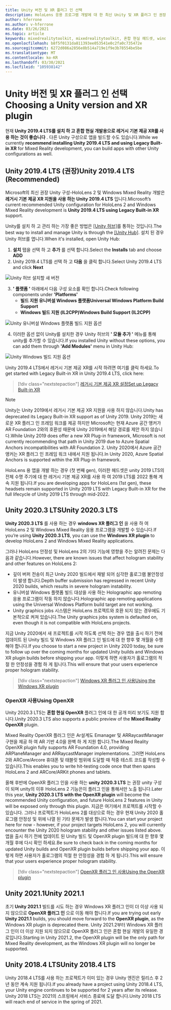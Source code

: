 ```yaml
---
title: Unity 버전 및 XR 플러그 인 선택
description: HoloLens 응용 프로그램 개발에 대 한 최신 Unity 및 XR 플러그 인 권장 사항을 최신으로 유지 합니다.
author: hferrone
ms.author: v-hferrone
ms.date: 03/26/2021
ms.topic: article
keywords: mixedrealitytoolkit, mixedrealitytoolkit, 혼합 현실 헤드셋, windows mixed reality 헤드셋, 가상 현실 헤드셋, unity
ms.openlocfilehash: b8f5f0131da811393ee053541e0c2fa0c735472e
ms.sourcegitcommit: 6272d086a2856e8b514a719e1f9e3b78554be5be
ms.translationtype: MT
ms.contentlocale: ko-KR
ms.lasthandoff: 03/30/2021
ms.locfileid: "105938142"
---
```

# <a name="choosing-a-unity-version-and-xr-plugin"></a><span data-ttu-id="8ff24-104">Unity 버전 및 XR 플러그 인 선택</span><span class="sxs-lookup"><span data-stu-id="8ff24-104">Choosing a Unity version and XR plugin</span></span>

<span data-ttu-id="8ff24-105">현재 **Unity 2019.4 LTS를 설치 하 고 혼합 현실 개발용으로 레거시 기본 제공 XR를 사용 하는 것이 좋습니다** . 다른 Unity 구성으로 앱을 빌드할 수도 있습니다.</span><span class="sxs-lookup"><span data-stu-id="8ff24-105">While we currently **recommend installing Unity 2019.4 LTS and using Legacy Built-in XR** for Mixed Reality development, you can build apps with other Unity configurations as well.</span></span>

## <a name="unity-20194-lts-recommended"></a><span data-ttu-id="8ff24-106">Unity 2019.4 LTS (권장)</span><span class="sxs-lookup"><span data-stu-id="8ff24-106">Unity 2019.4 LTS (Recommended)</span></span>

<span data-ttu-id="8ff24-107">Microsoft의 최신 권장 Unity 구성-HoloLens 2 및 Windows Mixed Reality 개발은 **레거시 기본 제공 XR 지원을 사용 하는 Unity 2019.4 LTS** 입니다.</span><span class="sxs-lookup"><span data-stu-id="8ff24-107">Microsoft’s current recommended Unity configuration for HoloLens 2 and Windows Mixed Reality development is **Unity 2019.4 LTS using Legacy Built-in XR** support.</span></span>

<span data-ttu-id="8ff24-108">Unity를 설치 하 고 관리 하는 가장 좋은 방법은 <a href="https://unity3d.com/get-unity/download" target="_blank">[Unity 허브]</a>를 통하는 것입니다.</span><span class="sxs-lookup"><span data-stu-id="8ff24-108">The best way to install and manage Unity is through the <a href="https://unity3d.com/get-unity/download" target="_blank">[Unity Hub]</a>.</span></span> <span data-ttu-id="8ff24-109">설치 된 경우 Unity 허브를 엽니다.</span><span class="sxs-lookup"><span data-stu-id="8ff24-109">When it's installed, open Unity Hub:</span></span>

1. <span data-ttu-id="8ff24-110">**설치** 탭을 선택 하 고 **추가** 를 선택 합니다.</span><span class="sxs-lookup"><span data-stu-id="8ff24-110">Select the **Installs** tab and choose **ADD**</span></span>
2. <span data-ttu-id="8ff24-111">Unity 2019.4 LTS를 선택 하 고 **다음** 을 클릭 합니다.</span><span class="sxs-lookup"><span data-stu-id="8ff24-111">Select Unity 2019.4 LTS and click **Next**</span></span>

![Unity 허브 설치할 새 버전](images/unity-hub-img-01.png)

3. <span data-ttu-id="8ff24-113">**' 플랫폼 '** 아래에서 다음 구성 요소를 확인 합니다.</span><span class="sxs-lookup"><span data-stu-id="8ff24-113">Check following components under **'Platforms'**</span></span>
    * <span data-ttu-id="8ff24-114">**빌드 지원 유니버설 Windows 플랫폼**</span><span class="sxs-lookup"><span data-stu-id="8ff24-114">**Universal Windows Platform Build Support**</span></span> 
    * <span data-ttu-id="8ff24-115">**Windows 빌드 지원 (IL2CPP)**</span><span class="sxs-lookup"><span data-stu-id="8ff24-115">**Windows Build Support (IL2CPP)**</span></span>

![Unity 유니버설 Windows 플랫폼 빌드 지원 옵션](../images/Unity_Install_Option_UWP.png)

4. <span data-ttu-id="8ff24-117">이러한 옵션 없이 Unity를 설치한 경우 Unity 허브의 **' 모듈 추가 '** 메뉴를 통해 unity를 추가할 수 있습니다.</span><span class="sxs-lookup"><span data-stu-id="8ff24-117">If you installed Unity without these options, you can add them through **'Add Modules'** menu in Unity Hub:</span></span>

![Unity Windows 빌드 지원 옵션](../images/Unity_Install_Option_UWP2.png)

<span data-ttu-id="8ff24-119">Unity 2019.4 LTS에서 레거시 기본 제공 XR를 시작 하려면 여기를 클릭 하세요.</span><span class="sxs-lookup"><span data-stu-id="8ff24-119">To get started with Legacy Built-in XR in Unity 2019.4 LTS, click here:</span></span>

> [!div class="nextstepaction"]
> [<span data-ttu-id="8ff24-120">레거시 기본 제공 XR 설정</span><span class="sxs-lookup"><span data-stu-id="8ff24-120">Set up Legacy Built-in XR</span></span>](legacy-xr-support.md)

> [!NOTE]
> <span data-ttu-id="8ff24-121">Unity는 Unity 2019에서 레거시 기본 제공 XR 지원을 사용 하지 않습니다.</span><span class="sxs-lookup"><span data-stu-id="8ff24-121">Unity has deprecated its Legacy Built-in XR support as of Unity 2019.</span></span>  <span data-ttu-id="8ff24-122">Unity 2019는 새로운 XR 플러그 인 프레임 워크를 제공 하지만 Microsoft는 현재 Azure 공간 앵커가 AR Foundation 2와의 호환성 때문에 Unity 2019에서 해당 경로를 제안 하지 않습니다.</span><span class="sxs-lookup"><span data-stu-id="8ff24-122">While Unity 2019 does offer a new XR Plug-in framework, Microsoft is not currently recommending that path in Unity 2019 due to Azure Spatial Anchors incompatibilities with AR Foundation 2.</span></span>  <span data-ttu-id="8ff24-123">Unity 2020에서 Azure 공간 앵커는 XR 플러그 인 프레임 워크 내에서 지원 됩니다.</span><span class="sxs-lookup"><span data-stu-id="8ff24-123">In Unity 2020, Azure Spatial Anchors is supported within the XR Plug-in framework.</span></span>

<span data-ttu-id="8ff24-124">HoloLens 용 앱을 개발 하는 경우 (첫 번째 gen), 이러한 헤드셋은 unity 2019 LTS의 전체 수명 주기에 대 한 레거시 기본 제공 XR를 사용 하 여 2019 LTS를 2022 통해 계속 지원 됩니다.</span><span class="sxs-lookup"><span data-stu-id="8ff24-124">If you are developing apps for HoloLens (1st gen), these headsets remain supported in Unity 2019 LTS with Legacy Built-in XR for the full lifecycle of Unity 2019 LTS through mid-2022.</span></span>

## <a name="unity-20203-lts"></a><span data-ttu-id="8ff24-125">Unity 2020.3 LTS</span><span class="sxs-lookup"><span data-stu-id="8ff24-125">Unity 2020.3 LTS</span></span> 

<span data-ttu-id="8ff24-126">**Unity 2020.3 LTS** 를 사용 하는 경우 **windows XR 플러그 인** 을 사용 하 여 HoloLens 2 및 Windows Mixed Reality 응용 프로그램을 개발할 수 있습니다.</span><span class="sxs-lookup"><span data-stu-id="8ff24-126">If you’re using **Unity 2020.3 LTS**, you can use the **Windows XR plugin** to develop HoloLens 2 and Windows Mixed Reality applications.</span></span>

<span data-ttu-id="8ff24-127">그러나 HoloLens 안정성 및 HoloLens 2의 기타 기능에 영향을 주는 알려진 문제는 다음과 같습니다.</span><span class="sxs-lookup"><span data-stu-id="8ff24-127">However, there are known issues that affect hologram stability and other features on HoloLens 2:</span></span> 

* <span data-ttu-id="8ff24-128">깊이 버퍼 전송이 최근 Unity 2020 빌드에서 재발 되어 심각한 홀로그램 불안정성이 발생 합니다.</span><span class="sxs-lookup"><span data-stu-id="8ff24-128">Depth buffer submission has regressed in recent Unity 2020 builds, which results in severe hologram instability.</span></span>
* <span data-ttu-id="8ff24-129">유니버설 Windows 플랫폼 빌드 대상을 사용 하는 Holographic app remoting 응용 프로그램이 작동 하지 않습니다.</span><span class="sxs-lookup"><span data-stu-id="8ff24-129">Holographic app remoting applications using the Universal Windows Platform build target are not working.</span></span>
* <span data-ttu-id="8ff24-130">Unity graphics jobs 시스템은 HoloLens 프로젝트와 호환 되지 않는 경우에도 기본적으로 켜져 있습니다.</span><span class="sxs-lookup"><span data-stu-id="8ff24-130">The Unity graphics jobs system is defaulted on, even though it is not compatible with HoloLens projects.</span></span>

<span data-ttu-id="8ff24-131">지금 Unity 2020에서 새 프로젝트를 시작 하도록 선택 하는 경우 앱을 출시 하기 전에 업데이트 된 Unity 빌드 및 Windows XR 플러그 인 빌드에 대 한 향후 몇 개월을 수행 해야 합니다.</span><span class="sxs-lookup"><span data-stu-id="8ff24-131">If you choose to start a new project in Unity 2020 today, be sure to follow up over the coming months for updated Unity builds and Windows XR plugin builds before shipping your app.</span></span>  <span data-ttu-id="8ff24-132">이렇게 하면 사용자가 홀로그램의 적절 한 안정성을 경험 하 게 됩니다.</span><span class="sxs-lookup"><span data-stu-id="8ff24-132">This will ensure that your users experience proper hologram stability.</span></span>

> [!div class="nextstepaction"]
> [<span data-ttu-id="8ff24-133">Windows XR 플러그 인 사용</span><span class="sxs-lookup"><span data-stu-id="8ff24-133">Using the Windows XR plugin</span></span>](windows-xr-plugin.md)

### <a name="using-openxr"></a><span data-ttu-id="8ff24-134">OpenXR 사용</span><span class="sxs-lookup"><span data-stu-id="8ff24-134">Using OpenXR</span></span>

<span data-ttu-id="8ff24-135">Unity 2020.3 LTS는 **혼합 현실 OpenXR** 플러그 인에 대 한 공개 미리 보기도 지원 합니다.</span><span class="sxs-lookup"><span data-stu-id="8ff24-135">Unity 2020.3 LTS also supports a public preview of the **Mixed Reality OpenXR** plugin.</span></span>

<span data-ttu-id="8ff24-136">Mixed Reality OpenXR 플러그 인은 Ar설계도 Emanager 및 ARRaycastManager 구현을 제공 하 여 AR 기반 4.0을 완벽 하 게 지원 합니다.</span><span class="sxs-lookup"><span data-stu-id="8ff24-136">The Mixed Reality OpenXR plugin fully supports AR Foundation 4.0, providing ARPlaneManager and ARRaycastManager implementations.</span></span> <span data-ttu-id="8ff24-137">그러면 HoloLens 2와 ARCore/Arcore 휴대폰 및 태블릿 범위에 도달할 때 적중 테스트 코드를 작성할 수 있습니다.</span><span class="sxs-lookup"><span data-stu-id="8ff24-137">This enables you to write hit-testing code once that then spans HoloLens 2 and ARCore/ARKit phones and tablets.</span></span> 

<span data-ttu-id="8ff24-138">올해 후반에 OpenXR 플러그 인을 사용 하는 **unity 2020.3 LTS** 는 권장 unity 구성이 되며 unity의 이후 HoloLens 2 기능은이 플러그 인을 통해서만 노출 됩니다.</span><span class="sxs-lookup"><span data-stu-id="8ff24-138">Later this year, **Unity 2020.3 LTS with the OpenXR plugin** will become the recommended Unity configuration, and future HoloLens 2 features in Unity will be exposed only through this plugin.</span></span>  <span data-ttu-id="8ff24-139">지금은 여기에서 프로젝트를 시작할 수 있습니다. 그러나 프로젝트가 HoloLens 2를 대상으로 하는 경우 현재 Unity 2020 홀로그램 안정성 및 위에 나열 된 기타 문제가 발생 합니다.</span><span class="sxs-lookup"><span data-stu-id="8ff24-139">You can start your project here for now - however, if your project targets HoloLens 2, you will currently encounter the Unity 2020 hologram stability and other issues listed above.</span></span>  <span data-ttu-id="8ff24-140">앱을 출시 하기 전에 업데이트 된 Unity 빌드 및 OpenXR plugin 빌드에 대 한 향후 몇 개월 후에 다시 확인 하세요.</span><span class="sxs-lookup"><span data-stu-id="8ff24-140">Be sure to check back in the coming months for updated Unity builds and OpenXR plugin builds before shipping your app.</span></span>  <span data-ttu-id="8ff24-141">이렇게 하면 사용자가 홀로그램의 적절 한 안정성을 경험 하 게 됩니다.</span><span class="sxs-lookup"><span data-stu-id="8ff24-141">This will ensure that your users experience proper hologram stability.</span></span> 

> [!div class="nextstepaction"]
> [<span data-ttu-id="8ff24-142">OpenXR 플러그 인 사용</span><span class="sxs-lookup"><span data-stu-id="8ff24-142">Using the OpenXR plugin</span></span>](openxr-getting-started.md)

## <a name="unity-20211"></a><span data-ttu-id="8ff24-143">Unity 2021.1</span><span class="sxs-lookup"><span data-stu-id="8ff24-143">Unity 2021.1</span></span>

<span data-ttu-id="8ff24-144">초기 **Unity 2021.1** 빌드를 시도 하는 경우 Windows XR 플러그 인이 더 이상 사용 되지 않으므로 **OpenXR 플러그 인** 으로 이동 해야 합니다.</span><span class="sxs-lookup"><span data-stu-id="8ff24-144">If you are trying out early **Unity 2021.1** builds, you should move forward to the **OpenXR plugin**, as the Windows XR plugin is deprecated there.</span></span>  <span data-ttu-id="8ff24-145">Unity 2021.2부터 Windows XR 플러그 인이 더 이상 지원 되지 않으므로 OpenXR 플러그 인은 혼합 현실 개발의 유일한 경로입니다.</span><span class="sxs-lookup"><span data-stu-id="8ff24-145">Starting in Unity 2021.2, the OpenXR plugin will be the only path for Mixed Reality development, as the Windows XR plugin will no longer be supported.</span></span>

## <a name="unity-20184-lts"></a><span data-ttu-id="8ff24-146">Unity 2018.4 LTS</span><span class="sxs-lookup"><span data-stu-id="8ff24-146">Unity 2018.4 LTS</span></span>

<span data-ttu-id="8ff24-147">Unity 2018.4 LTS를 사용 하는 프로젝트가 이미 있는 경우 Unity 엔진은 릴리스 후 2 년 동안 계속 지원 됩니다.</span><span class="sxs-lookup"><span data-stu-id="8ff24-147">If you already have a project using Unity 2018.4 LTS, your Unity engine continues to be supported for 2 years after its release.</span></span>  <span data-ttu-id="8ff24-148">Unity 2018 LTS는 2021의 스프링에서 서비스 종료에 도달 합니다.</span><span class="sxs-lookup"><span data-stu-id="8ff24-148">Unity 2018 LTS will reach end of service in the spring of 2021.</span></span>
